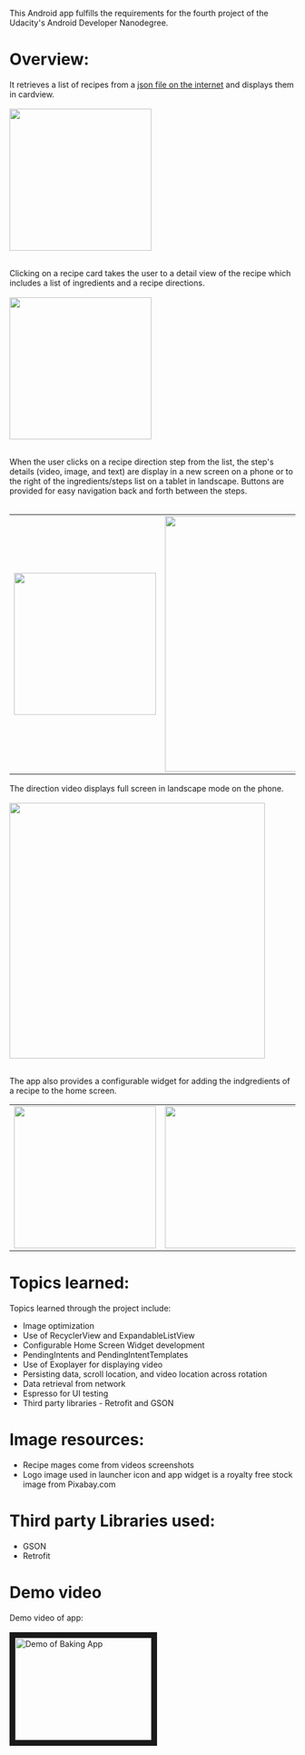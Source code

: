 This Android app fulfills the requirements for the fourth project of the Udacity's Android Developer Nanodegree.

# Overview:
It retrieves a list of recipes from a [json file on the internet](https://d17h27t6h515a5.cloudfront.net/topher/2017/May/59121517_baking/baking.json) and displays them in cardview.
<br><br><img src="https://github.com/micnap/android-project3/blob/master/repoimages/phone-recipe-list.png" width="250px"><br><br>

Clicking on a recipe card takes the user to a detail view of the recipe which includes a list of ingredients and a recipe directions.
<br><br><img src="https://github.com/micnap/android-project3/blob/master/repoimages/phone-recipe-details.png" width="250px"><br><br>

When the user clicks on a recipe direction step from the list, the step's details (video, image, and text) are display in a new screen on a phone or to the right of the ingredients/steps list on a tablet in landscape.   Buttons are provided for easy navigation back and forth between the steps.
<br><br>   
<table><tr style="border: 0px solid #ffffff;"><td style="border: 0px solid #ffffff;"><img src="https://github.com/micnap/android-project3/blob/master/repoimages/phone-recipe-step.png" width="250px"></td><td valign="top" style="border: 0px solid #ffffff;"><img src="https://github.com/micnap/android-project3/blob/master/repoimages/tablet-recipe-details.png" width="450"></td></tr></table>

The direction video displays full screen in landscape mode on the phone.
<br><br><img src="https://github.com/micnap/android-project3/blob/master/repoimages/phone-step-video-landscape.png" width="450px"><br><br>

The app also provides a configurable widget for adding the indgredients of a recipe to the home screen.

<table><tr style="border: 0px solid #ffffff;"><td style="border: 0px solid #ffffff;" valign="top"><img src="https://github.com/micnap/android-project3/blob/master/repoimages/phone-widget-config.png" width="250px"></td><td style="border: 0px solid #ffffff;"><img src="https://github.com/micnap/android-project3/blob/master/repoimages/phone-widget.png" width="250px"></td></tr></table>


# Topics learned:
Topics learned through the project include:
* Image optimization
* Use of RecyclerView and ExpandableListView
* Configurable Home Screen Widget development
* PendingIntents and PendingIntentTemplates
* Use of Exoplayer for displaying video
* Persisting data, scroll location, and video location across rotation
* Data retrieval from network
* Espresso for UI testing
* Third party libraries - Retrofit and GSON

# Image resources:
* Recipe mages come from videos screenshots
* Logo image used in launcher icon and app widget is a royalty free stock image from Pixabay.com 

# Third party Libraries used:
* GSON
* Retrofit

# Demo video
Demo video of app:
<br><br><a href="http://www.youtube.com/watch?feature=player_embedded&v=lsRxyQ9o_eA
" target="_blank"><img src="http://img.youtube.com/vi/lsRxyQ9o_eA/0.jpg"
alt="Demo of Baking App" width="240" height="180" border="10" /></a>

